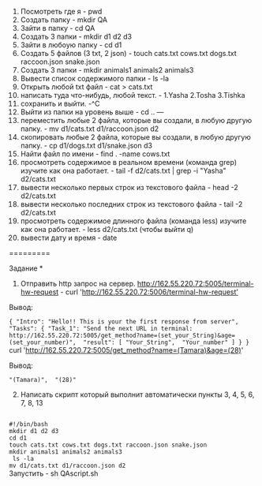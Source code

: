 1) Посмотреть где я - pwd
2) Создать папку - mkdir QA
3) Зайти в папку - cd QA
4) Создать 3 папки - mkdir d1 d2 d3
5) Зайти в любоую папку - cd d1
6) Создать 5 файлов (3 txt, 2 json) - touch cats.txt cows.txt dogs.txt raccoon.json snake.json
7) Создать 3 папки - mkdir animals1 animals2 animals3 
8) Вывести список содержимого папки - ls -la
9) Открыть любой txt файл - cat > cats.txt
10) написать туда что-нибудь, любой текст. - 1.Yasha 2.Tosha 3.Tishka 
11) сохранить и выйти. -^C 
12) Выйти из папки на уровень выше - cd ..
—
13) переместить любые 2 файла, которые вы создали, в любую другую папку.  - mv d1/cats.txt d1/raccoon.json d2
14) скопировать любые 2 файла, которые вы создали, в любую другую папку. - cp d1/dogs.txt d1/snake.json d3
15) Найти файл по имени - find . -name cows.txt
16) просмотреть содержимое в реальном времени (команда grep) изучите как она работает. - tail -f d2/cats.txt | grep -i "Yasha" d2/cats.txt
17) вывести несколько первых строк из текстового файла - head -2 d2/cats.txt
18) вывести несколько последних строк из текстового файла - tail -2 d2/cats.txt
19) просмотреть содержимое длинного файла (команда less) изучите как она работает. - less d2/cats.txt (чтобы выйти  q)
20) вывести дату и время - date

    
=========

Задание *
1) Отправить http запрос на сервер.
http://162.55.220.72:5005/terminal-hw-request - curl 'http://162.55.220.72:5006/terminal-hw-request’

 Вывод: 

``
{
  "Intro": "Hello!! This is your the first response from server", 
  "Tasks": {
    "Task_1": "Send the next URL in terminal: http://162.55.220.72:5005/get_method?name=(set_your_String)&age=(set_your_number)", 
    "result": [
      "Your_String", 
      "Your_number"
    ]
  }
}
`` 
curl 'http://162.55.220.72:5005/get_method?name=(Tamara)&age=(28)' 

Вывод: 

``
"(Tamara)", 
  "(28)"
``
   

2) Написать скрипт который выполнит автоматически пункты 3, 4, 5, 6, 7, 8, 13

<code>
#!/bin/bash
mkdir d1 d2 d3
cd d1
touch cats.txt cows.txt dogs.txt raccoon.json snake.json
mkdir animals1 animals2 animals3 
 ls -la            
mv d1/cats.txt d1/raccoon.json d2   
</code>
Запустить - sh QAscript.sh
